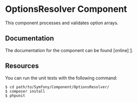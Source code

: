 OptionsResolver Component
=========================

This component processes and validates option arrays.

Documentation
-------------

The documentation for the component can be found [online] [1].

Resources
---------

You can run the unit tests with the following command:

    $ cd path/to/Symfony/Component/OptionsResolver/
    $ composer install
    $ phpunit

[1]: https://symfony.com/doc/current/components/options_resolver.html
